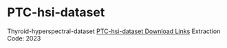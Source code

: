 # PTC-hsi-dataset
Thyroid-hyperspectral-dataset
[PTC-hsi-dataset Download Links](https://pan.baidu.com/s/1t5kwX48P7V_iAkU75oDFpw) 
Extraction Code: 2023
